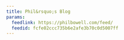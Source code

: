 ```yaml
---
title: Phil&rsquo;s Blog
params:
  feedlink: https://philbowell.com/feed/
  feedid: fcfe02ccc735b6e2afe3b70c0d5007ff
---
```

